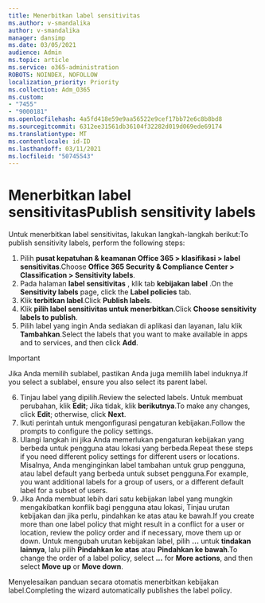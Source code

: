 ```yaml
---
title: Menerbitkan label sensitivitas
ms.author: v-smandalika
author: v-smandalika
manager: dansimp
ms.date: 03/05/2021
audience: Admin
ms.topic: article
ms.service: o365-administration
ROBOTS: NOINDEX, NOFOLLOW
localization_priority: Priority
ms.collection: Adm_O365
ms.custom:
- "7455"
- "9000181"
ms.openlocfilehash: 4a5fd418e59e9aa56522e9cef17bb72e6c8b8bd8
ms.sourcegitcommit: 6312ee31561db36104f32282d019d069ede69174
ms.translationtype: MT
ms.contentlocale: id-ID
ms.lasthandoff: 03/11/2021
ms.locfileid: "50745543"
---
```

# <a name="publish-sensitivity-labels"></a><span data-ttu-id="cfbd3-102">Menerbitkan label sensitivitas</span><span class="sxs-lookup"><span data-stu-id="cfbd3-102">Publish sensitivity labels</span></span>

<span data-ttu-id="cfbd3-103">Untuk menerbitkan label sensitivitas, lakukan langkah-langkah berikut:</span><span class="sxs-lookup"><span data-stu-id="cfbd3-103">To publish sensitivity labels, perform the following steps:</span></span>

1. <span data-ttu-id="cfbd3-104">Pilih **pusat kepatuhan & keamanan Office 365 > klasifikasi > label sensitivitas**.</span><span class="sxs-lookup"><span data-stu-id="cfbd3-104">Choose **Office 365 Security & Compliance Center > Classification > Sensitivity labels**.</span></span>
2. <span data-ttu-id="cfbd3-105">Pada halaman **label sensitivitas** , klik tab **kebijakan label** .</span><span class="sxs-lookup"><span data-stu-id="cfbd3-105">On the **Sensitivity labels** page, click the **Label policies** tab.</span></span>
3. <span data-ttu-id="cfbd3-106">Klik **terbitkan label**.</span><span class="sxs-lookup"><span data-stu-id="cfbd3-106">Click **Publish labels**.</span></span>
4. <span data-ttu-id="cfbd3-107">Klik **pilih label sensitivitas untuk menerbitkan**.</span><span class="sxs-lookup"><span data-stu-id="cfbd3-107">Click **Choose sensitivity labels to publish**.</span></span> 
5. <span data-ttu-id="cfbd3-108">Pilih label yang ingin Anda sediakan di aplikasi dan layanan, lalu klik **Tambahkan**.</span><span class="sxs-lookup"><span data-stu-id="cfbd3-108">Select the labels that you want to make available in apps and to services, and then click **Add**.</span></span>
> [!IMPORTANT]
> <span data-ttu-id="cfbd3-109">Jika Anda memilih sublabel, pastikan Anda juga memilih label induknya.</span><span class="sxs-lookup"><span data-stu-id="cfbd3-109">If you select a sublabel, ensure you also select its parent label.</span></span>
6. <span data-ttu-id="cfbd3-110">Tinjau label yang dipilih.</span><span class="sxs-lookup"><span data-stu-id="cfbd3-110">Review the selected labels.</span></span> <span data-ttu-id="cfbd3-111">Untuk membuat perubahan, klik **Edit**; Jika tidak, klik **berikutnya**.</span><span class="sxs-lookup"><span data-stu-id="cfbd3-111">To make any changes, click **Edit**; otherwise, click **Next**.</span></span>
7. <span data-ttu-id="cfbd3-112">Ikuti perintah untuk mengonfigurasi pengaturan kebijakan.</span><span class="sxs-lookup"><span data-stu-id="cfbd3-112">Follow the prompts to configure the policy settings.</span></span>
8. <span data-ttu-id="cfbd3-113">Ulangi langkah ini jika Anda memerlukan pengaturan kebijakan yang berbeda untuk pengguna atau lokasi yang berbeda.</span><span class="sxs-lookup"><span data-stu-id="cfbd3-113">Repeat these steps if you need different policy settings for different users or locations.</span></span> <span data-ttu-id="cfbd3-114">Misalnya, Anda menginginkan label tambahan untuk grup pengguna, atau label default yang berbeda untuk subset pengguna.</span><span class="sxs-lookup"><span data-stu-id="cfbd3-114">For example, you want additional labels for a group of users, or a different default label for a subset of users.</span></span>
9. <span data-ttu-id="cfbd3-115">Jika Anda membuat lebih dari satu kebijakan label yang mungkin mengakibatkan konflik bagi pengguna atau lokasi, Tinjau urutan kebijakan dan jika perlu, pindahkan ke atas atau ke bawah.</span><span class="sxs-lookup"><span data-stu-id="cfbd3-115">If you create more than one label policy that might result in a conflict for a user or location, review the policy order and if necessary, move them up or down.</span></span> <span data-ttu-id="cfbd3-116">Untuk mengubah urutan kebijakan label, pilih **...** untuk **tindakan lainnya**, lalu pilih **Pindahkan ke atas** atau **Pindahkan ke bawah**.</span><span class="sxs-lookup"><span data-stu-id="cfbd3-116">To change the order of a label policy, select **...** for **More actions**, and then select **Move up** or **Move down**.</span></span>

<span data-ttu-id="cfbd3-117">Menyelesaikan panduan secara otomatis menerbitkan kebijakan label.</span><span class="sxs-lookup"><span data-stu-id="cfbd3-117">Completing the wizard automatically publishes the label policy.</span></span>

